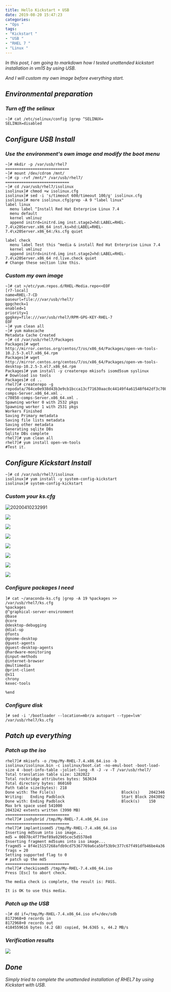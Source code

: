 ```yaml
---
title: Hello Kickstart + USB
date: 2019-08-20 15:47:23
categories:
- "Ops "
tags:
- "Kickstart "
- "USB "
- "RHEL 7 "
- "Linux "
---
```


*In this post, I am going to markdown how I tested unattended kickstart installation in vm15 by using USB.*

*And I will custom my own image before everything start.*

## *Environmental preparation*

### *Turn off the selinux*

``` nohighlight
~]# cat /etc/selinux/config |grep ^SELINUX=
SELINUX=disabled
```

 ## *Configure USB Install*

### *Use the environment's own image and modify the boot menu*

``` nohighlight
~]# mkdir -p /var/usb/rhel7 
============================
~]# mount /dev/cdrom /mnt/
~]# cp -rvf /mnt/* /var/usb/rhel7/
============================
~]# cd /var/usb/rhel7/isolinux
isolinux]# chmod +w isolinux.cfg
isolinux]# sed -i 's/timeout 600/timeout 100/g' isolinux.cfg
isolinux]# more isolinux.cfg|grep -A 9 "label linux"
label linux
  menu label ^Install Red Hat Enterprise Linux 7.4
  menu default
  kernel vmlinuz
  append initrd=initrd.img inst.stage2=hd:LABEL=RHEL-7.4\x20Server.x86_64 inst.ks=hd:LABEL=RHEL-7.4\x20Server.x86_64:/ks.cfg quiet

label check
  menu label Test this ^media & install Red Hat Enterprise Linux 7.4
  kernel vmlinuz
  append initrd=initrd.img inst.stage2=hd:LABEL=RHEL-7.4\x20Server.x86_64 rd.live.check quiet
# Change these section like this.
```

### *Custom my own image*

``` nohighlight
~]# cat >/etc/yum.repos.d/RHEL-Media.repo<<EOF
[r7-local]
name=RHEL-7-CD
baseurl=file:///var/usb/rhel7/
gpgcheck=1
enabled=1
priority=1
gpgkey=file:///var/usb/rhel7/RPM-GPG-KEY-RHEL-7
EOF
~]# yum clean all
~]# yum makecache
Metadata Cache Created
~]# cd /var/usb/rhel7/Packages
Packages]# wget http://mirror.centos.org/centos/7/os/x86_64/Packages/open-vm-tools-10.2.5-3.el7.x86_64.rpm
Packages]# wget http://mirror.centos.org/centos/7/os/x86_64/Packages/open-vm-tools-desktop-10.2.5-3.el7.x86_64.rpm
Packages]# yum install -y createrepo mkisofs isomd5sum syslinux
# Download iso tools
Packages]# cd ..
rhel7]# createrepo -g repodata/764ce0e938d43b3e9cb1bcca13cf71630aac0c44149f4a61548f642df3c70858-comps-Server.x86_64.xml .
c70858-comps-Server.x86_64.xml .
Spawning worker 0 with 2532 pkgs
Spawning worker 1 with 2531 pkgs
Workers Finished
Saving Primary metadata
Saving file lists metadata
Saving other metadata
Generating sqlite DBs
Sqlite DBs complete
rhel7]# yum clean all
rhel7]# yum install open-vm-tools
#Test it.
```

## *Configure Kickstart Install*

```nohighlight
~]# cd /var/usb/rhel7/isolinux
isolinux]# yum install -y system-config-kickstart
isolinux]# system-config-kickstart
```

### *Custom your ks.cfg*

![20200410232991](https://img.madebug.net/m4d3bug/images-of-website/master/blog/20200411000534.png?raw=true)

![](https://img.madebug.net/m4d3bug/images-of-website/master/blog/20200411111553.png?raw=true)

![](https://img.madebug.net/m4d3bug/images-of-website/master/blog/20200411111715.png?raw=ture)

![](https://img.madebug.net/m4d3bug/images-of-website/master/blog/20200411111830.png?raw=ture)

![](https://img.madebug.net/m4d3bug/images-of-website/master/blog/20200411112004.png?raw=ture)

![](https://img.madebug.net/m4d3bug/images-of-website/master/blog/20200411112101.png?raw=true)

![](https://raw.githubusercontent.com/m4d3bug/images-of-website/master/blog/20200411112154.png?raw=true)

![](https://img.madebug.net/m4d3bug/images-of-website/master/blog/20200411112240.png?true)

### *Configure packages I need*

```nohighlight
]# cat ~/anaconda-ks.cfg |grep -A 19 %packages >> /var/usb/rhel7/ks.cfg
%packages
@^graphical-server-environment
@base
@core
@desktop-debugging
@dial-up
@fonts
@gnome-desktop
@guest-agents
@guest-desktop-agents
@hardware-monitoring
@input-methods
@internet-browser
@multimedia
@print-client
@x11
chrony
kexec-tools

%end
```

### *Configure disk*

```nohighlight
]# sed -i '/bootloader --location=mbr/a autopart --type=lvm' /var/usb/rhel7/ks.cfg
```

## *Patch up everything*

### *Patch up the iso*

```nohighlight
rhel7]# mkisofs -o /tmp/My-RHEL-7.4.x86_64.iso -b isolinux/isolinux.bin -c isolinux/boot.cat -no-emul-boot -boot-load-size 4 -boot-info-table -joliet-long -R -J -v -T /var/usb/rhel7/
Total translation table size: 1282022
Total rockridge attributes bytes: 563634
Total directory bytes: 860160
Path table size(bytes): 218
Done with: The File(s)                             Block(s)    2042346
Writing:   Ending Padblock                         Start Block 2043092
Done with: Ending Padblock                         Block(s)    150
Max brk space used 541000
2043242 extents written (3990 MB)
============================
rhel7]# isohybrid /tmp/My-RHEL-7.4.x86_64.iso 
============================
rhel7]# implantisomd5 /tmp/My-RHEL-7.4.x86_64.iso 
Inserting md5sum into iso image...
md5 = 00878c4f7f9ef89a92905cec5d5578e8
Inserting fragment md5sums into iso image...
fragmd5 = 8f4e15157268afdb9cd75367769a6ca5bf53b9c377c67f491dfb46be4a36
frags = 20
Setting supported flag to 0
# patch up the md5
============================
rhel7]# checkisomd5 /tmp/My-RHEL-7.4.x86_64.iso 
Press [Esc] to abort check.

The media check is complete, the result is: PASS.

It is OK to use this media.
```

### *Patch up the USB*

```nohighlight
~]# dd if=/tmp/My-RHEL-7.4.x86_64.iso of=/dev/sdb
8172968+0 records in
8172968+0 records out
4184559616 bytes (4.2 GB) copied, 94.6365 s, 44.2 MB/s
```

### *Verification results*

![](https://img.madebug.net/m4d3bug/images-of-website/master/blog/20200411112502.png?true)

## *Done*

*Simply tried to complete the unattended installation of RHEL7 by using Kickstart with USB.*
